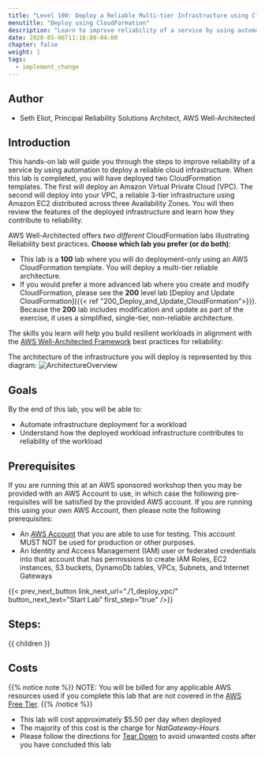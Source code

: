 ```yaml
---
title: "Level 100: Deploy a Reliable Multi-tier Infrastructure using CloudFormation"
menutitle: "Deploy using CloudFormation"
description: "Learn to improve reliability of a service by using automation to deploy a reliable cloud infrastructure"
date: 2020-05-06T11:16:08-04:00
chapter: false
weight: 1
tags:
  - implement_change
---
```


## Author

* Seth Eliot, Principal Reliability Solutions Architect, AWS Well-Architected

## Introduction

This hands-on lab will guide you through the steps to improve reliability of a service by using automation to deploy a reliable cloud infrastructure. When this lab is completed, you will have deployed two CloudFormation templates. The first will deploy an Amazon Virtual Private Cloud (VPC). The second will deploy into your VPC, a reliable 3-tier infrastructure using Amazon EC2 distributed across three Availability Zones. You will then review the features of the deployed infrastructure and learn how they contribute to reliability.

AWS Well-Architected offers _two different_ CloudFormation labs illustrating Reliability best practices. **Choose which lab you prefer (or do both)**:

* This lab is a **100** lab where you will do deployment-only using an AWS CloudFormation template. You will deploy a multi-tier reliable architecture.
* If you would prefer a more advanced lab where you create and modify CloudFormation, please see the **200** level lab [Deploy and Update CloudFormation]({{< ref "200_Deploy_and_Update_CloudFormation">}}). Because the **200** lab includes modification and update as part of the exercise, it uses a simplified, single-tier, non-reliable architecture.

The skills you learn will help you build resilient workloads in alignment with the [AWS Well-Architected Framework](https://aws.amazon.com/architecture/well-architected/) best practices for reliability:

The architecture of the infrastructure you will deploy is represented by this diagram:
![ArchitectureOverview](/Reliability/100_Deploy_CloudFormation/Images/ArchitectureOverview.png)

## Goals

By the end of this lab, you will be able to:

* Automate infrastructure deployment for a workload
* Understand how the deployed workload infrastructure contributes to reliability of the workload

## Prerequisites

If you are running this at an AWS sponsored workshop then you may be provided with an AWS Account to use, in which case the following pre-requisites will be satisfied by the provided AWS account.  If you are running this using your own AWS Account, then please note the following prerequisites:

* An [AWS Account](https://portal.aws.amazon.com/gp/aws/developer/registration/index.html) that you are able to use for testing. This account MUST NOT be used for production or other purposes.
* An Identity and Access Management (IAM) user or federated credentials into that account that has permissions to create IAM Roles, EC2 instances, S3 buckets, DynamoDb tables, VPCs, Subnets, and Internet Gateways

{{< prev_next_button link_next_url="./1_deploy_vpc/" button_next_text="Start Lab" first_step="true" />}}

## Steps:
{{ children }}

## Costs
{{% notice note %}}
NOTE: You will be billed for any applicable AWS resources used if you complete this lab that are not covered in the [AWS Free Tier](https://aws.amazon.com/free/).
{{% /notice %}}

* This lab will cost approximately $5.50 per day when deployed
* The majority of this cost is the charge for _NatGateway-Hours_
* Please follow the directions for [Tear Down](./5_cleanup/) to avoid unwanted costs after you have concluded this lab
